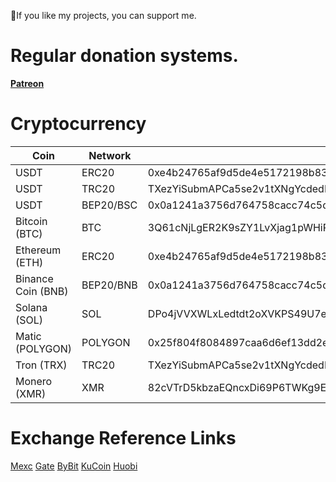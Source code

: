 💜If you like my projects, you can support me.

# Regular donation systems.

**[Patreon](https://www.patreon.com/eneskeremaydin)**

# Cryptocurrency

| Coin | Network | Adress |
|------|---------|--------|
| USDT | ERC20 | 0xe4b24765af9d5de4e5172198b83043d29070d892 |
| USDT | TRC20 | TXezYiSubmAPCa5se2v1tXNgYcdedEM6hz |
| USDT | BEP20/BSC | 0x0a1241a3756d764758cacc74c5dbe2ca068119d5 |
| Bitcoin (BTC) | BTC | 3Q61cNjLgER2K9sZY1LvXjag1pWHiPX7c7 |
| Ethereum (ETH) | ERC20 | 0xe4b24765af9d5de4e5172198b83043d29070d892 |
| Binance Coin (BNB) | BEP20/BNB | 0x0a1241a3756d764758cacc74c5dbe2ca068119d5 |
| Solana (SOL) | SOL | DPo4jVVXWLxLedtdt2oXVKPS49U7ewUY7fSM8zmm8hqK |
| Matic (POLYGON) | POLYGON | 0x25f804f8084897caa6d6ef13dd2efe9c3e537540 |
| Tron (TRX) | TRC20 | TXezYiSubmAPCa5se2v1tXNgYcdedEM6hz |
| Monero (XMR) | XMR | 82cVTrD5kbzaEQncxDi69P6TWKg9Ehn6rPyCiEnv8Fs8AYvHke6UVZcSHWwPWGFZKKQDEXD1FFUiCDFX4w2vArVtMkY2btS |

# Exchange Reference Links
[Mexc](https://m.mexc.com/auth/signup?inviteCode=1EGYe)
[Gate](https://www.gate.io/signup/4116456)
[ByBit](https://www.bybit.com/en-US/invite?ref=D9OGQK)
[KuCoin](https://www.kucoin.com/r/rf/27a3Nht)
[Huobi](https://www.huobi.com/tr-tr/v/register/double-invite/?inviter_id=11343840&invite_code=i7fw5223)
